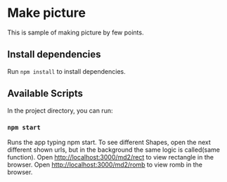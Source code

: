 # Make picture

This is sample of making picture by few points.

## Install dependencies

Run `npm install` to install dependencies.

## Available Scripts

In the project directory, you can run:

### `npm start`

Runs the app typing npm start.
To see different Shapes, open the next different shown urls,
but in the background the same logic is called(same function). 
Open [http://localhost:3000/md2/rect](http://localhost:3000/md2/rect) to view rectangle in the browser.
Open [http://localhost:3000/md2/romb](http://localhost:3000/md2/romb) to view romb in the browser.
